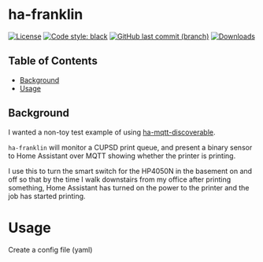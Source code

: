 
# ha-franklin

[![License](https://img.shields.io/github/license/unixorn/ha-franklin.svg)](https://opensource.org/license/apache-2-0/)
[![Code style: black](https://img.shields.io/badge/code%20style-black-000000.svg)](https://github.com/psf/black)
[![GitHub last commit (branch)](https://img.shields.io/github/last-commit/unixorn/ha-franklin/main.svg)](https://github.com/unixorn/ha-franklin)
[![Downloads](https://static.pepy.tech/badge/ha-franklin)](https://pepy.tech/project/ha-franklin)

<!-- START doctoc generated TOC please keep comment here to allow auto update -->
<!-- DON'T EDIT THIS SECTION, INSTEAD RE-RUN doctoc TO UPDATE -->
## Table of Contents

  - [Background](#background)
- [Usage](#usage)

<!-- END doctoc generated TOC please keep comment here to allow auto update -->

## Background

I wanted a non-toy test example of using [ha-mqtt-discoverable](https://github.com/unixorn/ha-mqtt-discoverable/tree/v0.8.1).

`ha-franklin` will monitor a CUPSD print queue, and present a binary sensor to Home Assistant over MQTT showing whether the printer is printing.

I use this to turn the smart switch for the HP4050N in the basement on and off so that by the time I walk downstairs from my office after printing something, Home Assistant has turned on the power to the printer and the job has started printing.


# Usage

Create a config file (yaml)
